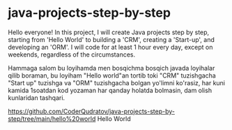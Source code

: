 # java-projects-step-by-step
Hello everyone! In this project, I will create Java projects step by step, starting from 'Hello World' to building a 'CRM', creating a 'Start-up', and developing an 'ORM'. I will code for at least 1 hour every day, except on weekends, regardless of the circumstances.

Hammaga salom bu loyihamda men bosqichma bosqich javada loyihalar qilib boraman, bu loyiham "Hello world"an tortib toki "CRM" tuzishgacha "Start up" tuzishga va "ORM" tuzishgacha bolgan yo'limni ko'rasiz, har kuni kamida 1soatdan kod yozaman har qanday holatda bolmasin, dam olish kunlaridan tashqari.

https://github.com/CoderQudratov/java-projects-step-by-step/tree/main/hello%20world Hello World

